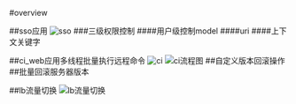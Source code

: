 #overview

##sso应用
![sso](http://dl2.iteye.com/upload/attachment/0117/2795/e7d7e9f9-4e06-39ab-be54-e3c97ced3aaa.png)
###三级权限控制
####用户级控制model
####uri
####上下文关键字

##ci_web应用多线程批量执行远程命令
![ci](http://dl2.iteye.com/upload/attachment/0117/2809/27302f15-a520-309b-bf66-a97eb6e71186.png)
![ci流程图](http://dl2.iteye.com/upload/attachment/0117/2807/6369d5a7-3b3d-3ce0-a62a-5380bdf18f4a.png)
##自定义版本回滚操作
##批量回滚服务器版本

##lb流量切换
![lb流量切换](http://dl2.iteye.com/upload/attachment/0117/2797/298551f0-5a34-3496-a7c8-bb8e946cc169.png)
